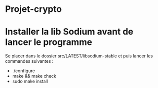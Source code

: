 # Projet-crypto


# Installer la lib Sodium avant de lancer le programme

Se placer dans le dossier src/LATEST/libsodium-stable et puis lancer les commandes suivantes :

- ./configure
- make && make check
- sudo make install
